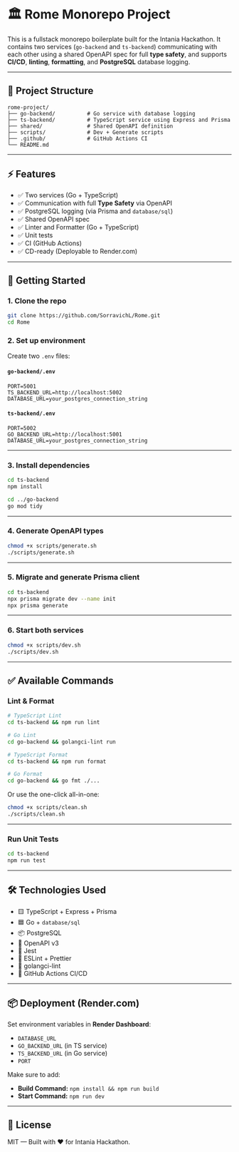 # 🏛️ Rome Monorepo Project

This is a fullstack monorepo boilerplate built for the Intania Hackathon. It contains two services (`go-backend` and `ts-backend`) communicating with each other using a shared OpenAPI spec for full **type safety**, and supports **CI/CD**, **linting**, **formatting**, and **PostgreSQL** database logging.

---

## 🧱 Project Structure

```
rome-project/
├── go-backend/          # Go service with database logging
├── ts-backend/          # TypeScript service using Express and Prisma
├── shared/              # Shared OpenAPI definition
├── scripts/             # Dev + Generate scripts
├── .github/             # GitHub Actions CI
└── README.md
```

---

## ⚡ Features

- ✅ Two services (Go + TypeScript)
- ✅ Communication with full **Type Safety** via OpenAPI
- ✅ PostgreSQL logging (via Prisma and `database/sql`)
- ✅ Shared OpenAPI spec
- ✅ Linter and Formatter (Go + TypeScript)
- ✅ Unit tests
- ✅ CI (GitHub Actions)
- ✅ CD-ready (Deployable to Render.com)

---

## 🚀 Getting Started

### 1. Clone the repo

```bash
git clone https://github.com/SorravichL/Rome.git
cd Rome
```

### 2. Set up environment

Create two `.env` files:

#### `go-backend/.env`
```env
PORT=5001
TS_BACKEND_URL=http://localhost:5002
DATABASE_URL=your_postgres_connection_string
```

#### `ts-backend/.env`
```env
PORT=5002
GO_BACKEND_URL=http://localhost:5001
DATABASE_URL=your_postgres_connection_string
```

---

### 3. Install dependencies

```bash
cd ts-backend
npm install

cd ../go-backend
go mod tidy
```

---

### 4. Generate OpenAPI types

```bash
chmod +x scripts/generate.sh
./scripts/generate.sh
```

---

### 5. Migrate and generate Prisma client

```bash
cd ts-backend
npx prisma migrate dev --name init
npx prisma generate
```

---

### 6. Start both services

```bash
chmod +x scripts/dev.sh
./scripts/dev.sh
```

---

## ✅ Available Commands

### Lint & Format

```bash
# TypeScript Lint
cd ts-backend && npm run lint

# Go Lint
cd go-backend && golangci-lint run

# TypeScript Format
cd ts-backend && npm run format

# Go Format
cd go-backend && go fmt ./...
```

Or use the one-click all-in-one:

```bash
chmod +x scripts/clean.sh
./scripts/clean.sh
```

---

### Run Unit Tests

```bash
cd ts-backend
npm run test
```

---

## 🛠 Technologies Used

- 🟨 TypeScript + Express + Prisma
- 🟦 Go + `database/sql`
- 📦 PostgreSQL
- 📜 OpenAPI v3
- 🧪 Jest
- 🧹 ESLint + Prettier
- 🧽 golangci-lint
- 🐙 GitHub Actions CI/CD

---

## 📦 Deployment (Render.com)

Set environment variables in **Render Dashboard**:

- `DATABASE_URL`
- `GO_BACKEND_URL` (in TS service)
- `TS_BACKEND_URL` (in Go service)
- `PORT`

Make sure to add:
- **Build Command:** `npm install && npm run build`
- **Start Command:** `npm run dev`

---

## 📄 License

MIT — Built with ❤️ for Intania Hackathon.